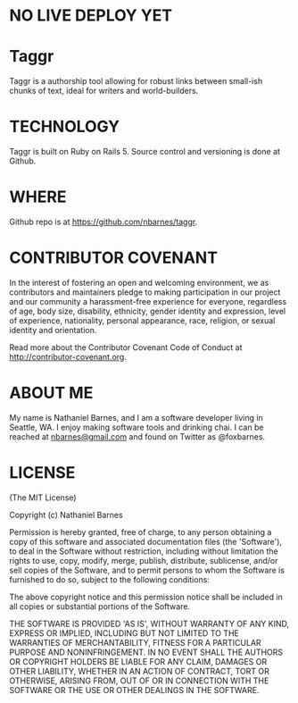 # NO LIVE DEPLOY YET

# Taggr

Taggr is a authorship tool allowing for robust links between small-ish chunks of text, ideal for writers and world-builders.

# TECHNOLOGY

Taggr is built on Ruby on Rails 5. Source control and versioning is done at Github.

# WHERE

Github repo is at https://github.com/nbarnes/taggr.

# CONTRIBUTOR COVENANT

In the interest of fostering an open and welcoming environment, we as contributors and maintainers pledge to making participation in our project and our community a harassment-free experience for everyone, regardless of age, body size, disability, ethnicity, gender identity and expression, level of experience, nationality, personal appearance, race, religion, or sexual identity and orientation.

Read more about the Contributor Covenant Code of Conduct at http://contributor-covenant.org.

# ABOUT ME

My name is Nathaniel Barnes, and I am a software developer living in Seattle, WA. I enjoy making software tools and
drinking chai. I can be reached at nbarnes@gmail.com and found on Twitter as @foxbarnes.

# LICENSE

(The MIT License)

Copyright (c) Nathaniel Barnes

Permission is hereby granted, free of charge, to any person obtaining a copy of this software and associated documentation files (the 'Software'), to deal in the Software without restriction, including without limitation the rights to use, copy, modify, merge, publish, distribute, sublicense, and/or sell copies of the Software, and to permit persons to whom the Software is furnished to do so, subject to the following conditions:

The above copyright notice and this permission notice shall be included in all copies or substantial portions of the Software.

THE SOFTWARE IS PROVIDED 'AS IS', WITHOUT WARRANTY OF ANY KIND, EXPRESS OR IMPLIED, INCLUDING BUT NOT LIMITED TO THE WARRANTIES OF MERCHANTABILITY, FITNESS FOR A PARTICULAR PURPOSE AND NONINFRINGEMENT. IN NO EVENT SHALL THE AUTHORS OR COPYRIGHT HOLDERS BE LIABLE FOR ANY CLAIM, DAMAGES OR OTHER LIABILITY, WHETHER IN AN ACTION OF CONTRACT, TORT OR OTHERWISE, ARISING FROM, OUT OF OR IN CONNECTION WITH THE SOFTWARE OR THE USE OR OTHER DEALINGS IN THE SOFTWARE.
